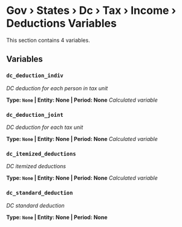 # Gov › States › Dc › Tax › Income › Deductions Variables

This section contains 4 variables.

## Variables

### `dc_deduction_indiv`
*DC deduction for each person in tax unit*

**Type: `None` | Entity: None | Period: None**
*Calculated variable*

### `dc_deduction_joint`
*DC deduction for each tax unit*

**Type: `None` | Entity: None | Period: None**
*Calculated variable*

### `dc_itemized_deductions`
*DC itemized deductions*

**Type: `None` | Entity: None | Period: None**
*Calculated variable*

### `dc_standard_deduction`
*DC standard deduction*

**Type: `None` | Entity: None | Period: None**
